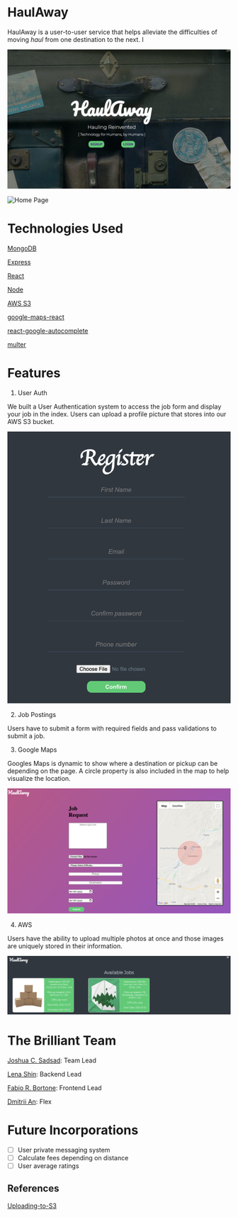 # HaulAway

HaulAway is a user-to-user service that helps alleviate the difficulties of moving _haul_ from one destination to the next. I

![Logo](production_img/logo.png)

![Home Page](production_img/home_page.png)

# Technologies Used

[MongoDB](https://www.mongodb.com/)

[Express](https://expressjs.com/)

[React](https://reactjs.org/)

[Node](https://nodejs.org/en/)

[AWS S3](https://aws.amazon.com/s3/)

[google-maps-react](https://www.npmjs.com/package/google-maps-react)

[react-google-autocomplete](https://www.npmjs.com/package/react-google-autocomplete)

[multer](https://www.npmjs.com/package/multer)

# Features

1. User Auth

We built a User Authentication system to access the job form and display your job in the index. Users can upload a profile picture that stores into our AWS S3 bucket.

![User Auth](production_img/user_auth.png)

2. Job Postings

Users have to submit a form with required fields and pass validations to submit a job.

3. Google Maps

Googles Maps is dynamic to show where a destination or pickup can be depending on the page. A circle property is also included in the map to help visualize the location.

![Job Form](production_img/job_request.png)

4. AWS

Users have the ability to upload multiple photos at once and those images are uniquely stored in their information.

![Job Index](production_img/job_index.png)

# The Brilliant Team

[Joshua C. Sadsad](https://github.com/jsadsad/): Team Lead

[Lena Shin](https://github.com/shinara03): Backend Lead

[Fabio R. Bortone](https://github.com/kinda-dev): Frontend Lead

[Dmitrii An](https://github.com/andmitriy93): Flex

# Future Incorporations

- [ ] User private messaging system
- [ ] Calculate fees depending on distance
- [ ] User average ratings

## References

[Uploading-to-S3](https://paulrohan.medium.com/file-upload-to-aws-s3-bucket-in-a-node-react-mongo-app-and-using-multer-72884322aada)
